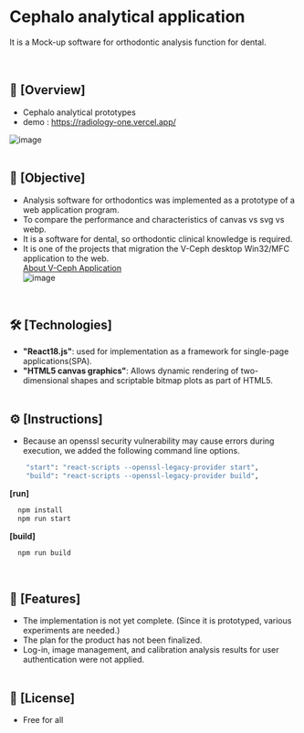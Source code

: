 # Cephalo analytical application
 It is a Mock-up software for orthodontic analysis function for dental.
<br/><br/><br/>

## 📢 [Overview]
- Cephalo analytical prototypes
- demo : https://radiology-one.vercel.app/
  
![image](https://github.com/user-attachments/assets/2e240868-515a-4e1b-965d-1daa2d70ae71)
<br/><br/>

## 🚩 [Objective]
- Analysis software for orthodontics was implemented as a prototype of a web application program.
- To compare the performance and characteristics of canvas vs svg vs webp.
- It is a software for dental, so orthodontic clinical knowledge is required.
- It is one of the projects that migration the V-Ceph desktop Win32/MFC application to the web.<br/>
[About V-Ceph Application](https://software.denall.com/7522/product/product.do?cmd=product_detail&product_id=vceph)<br/>
![image](https://github.com/user-attachments/assets/297890f9-4e30-4d50-92e7-45b2ca533189)
<br/>

## 🛠️ [Technologies]
- **"React18.js"**: used for implementation as a framework for single-page applications(SPA).
- **"HTML5 canvas graphics"**: Allows dynamic rendering of two-dimensional shapes and scriptable bitmap plots as part of HTML5.
<br/><br/>

## ⚙️ [Instructions]
 - Because an openssl security vulnerability may cause errors during execution, we added the following command line options.
```bash
    "start": "react-scripts --openssl-legacy-provider start",
    "build": "react-scripts --openssl-legacy-provider build",
```

**[run]**
```bash
  npm install
  npm run start
```

**[build]**
```bash
  npm run build
```
<br/>

## 📌 [Features]
* The implementation is not yet complete. (Since it is prototyped, various experiments are needed.)
* The plan for the product has not been finalized.
* Log-in, image management, and calibration analysis results for user authentication were not applied.
<br/><br/>

## 📝 [License]
- Free for all
<br/><br/>
